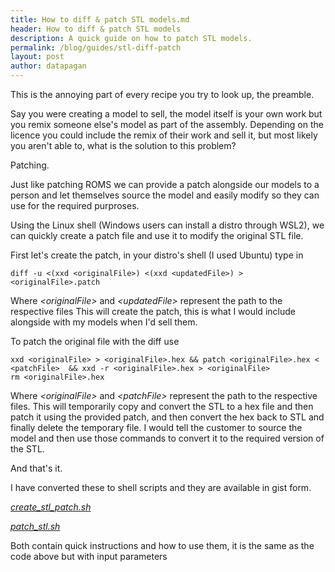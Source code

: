 ```yaml
---
title: How to diff & patch STL models.md
header: How to diff & patch STL models
description: A quick guide on how to patch STL models.
permalink: /blog/guides/stl-diff-patch
layout: post
author: datapagan
---
```


This is the annoying part of every recipe you try to look up, the preamble.

Say you were creating a model to sell, the model itself is your own work but you remix someone else's model as part of the assembly.
Depending on the licence you could include the remix of their work and sell it, but most likely you aren't able to, what is the solution to this problem?

Patching.

Just like patching ROMS we can provide a patch alongside our models to a person and let themselves source the model and easily modify so they can use for the required purproses.

Using the Linux shell (Windows users can install a distro through WSL2), we can quickly create a patch file and use it to modify the original STL file.

First let's create the patch, in your distro's shell (I used Ubuntu) type in 
```
diff -u <(xxd <originalFile>) <(xxd <updatedFile>) > <originalFile>.patch
```
Where *\<originalFile\>* and *\<updatedFile\>* represent the path to the respective files
This will create the patch, this is what I would include alongside with my models when I'd sell them.

To patch the original file with the diff use
```
xxd <originalFile> > <originalFile>.hex && patch <originalFile>.hex < <patchFile>  && xxd -r <originalFile>.hex > <originalFile>
rm <originalFile>.hex
```
Where *\<originalFile\>* and *\<patchFile\>* represent the path to the respective files.
This will temporarily copy and convert the STL to a hex file and then patch it using the provided patch, and then convert the hex back to STL and finally delete the temporary file.
I would tell the customer to source the model and then use those commands to convert it to the required version of the STL.

And that's it.

I have converted these to shell scripts and they are available in gist form.

*[create_stl_patch.sh](https://gist.github.com/datapaganism/b388dfb21a4d856beb7ed80be95a2ce0)*

*[patch_stl.sh](https://gist.github.com/datapaganism/b1e325695e36ebefe3b4b2482d5a58d8)*

Both contain quick instructions and how to use them, it is the same as the code above but with input parameters
